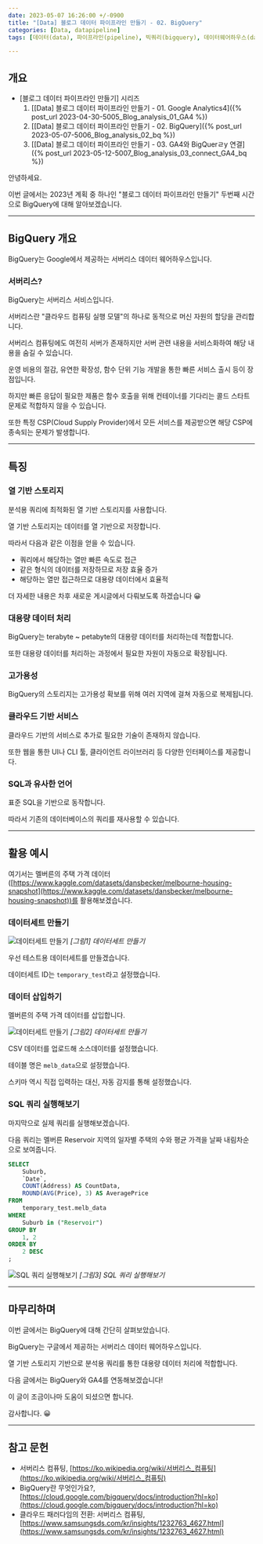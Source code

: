 ```yaml
---
date: 2023-05-07 16:26:00 +/-0900
title: "[Data] 블로그 데이터 파이프라인 만들기 - 02. BigQuery"
categories: [Data, datapipeline]
tags: [데이터(data), 파이프라인(pipeline), 빅쿼리(bigquery), 데이터웨어하우스(data_warehouse), 집계(aggregation), 쿼리(query), 구글(google)]

---
```

## 개요

- [블로그 데이터 파이프라인 만들기] 시리즈
  1. [[Data] 블로그 데이터 파이프라인 만들기 - 01. Google Analytics4]({% post_url 2023-04-30-5005_Blog_analysis_01_GA4 %})
  2. [[Data] 블로그 데이터 파이프라인 만들기 - 02. BigQuery]({% post_url 2023-05-07-5006_Blog_analysis_02_bq %})
  3. [[Data] 블로그 데이터 파이프라인 만들기 - 03. GA4와 BigQuerㄹy 연결]({% post_url 2023-05-12-5007_Blog_analysis_03_connect_GA4_bq %})

안녕하세요.

이번 글에서는 2023년 계획 중 하나인 "블로그 데이터 파이프라인 만들기" 두번째 시간으로 BigQuery에 대해 알아보겠습니다.

---
## BigQuery 개요

BigQuery는 Google에서 제공하는 서버리스 데이터 웨어하우스입니다.

### 서버리스?

BigQuery는 서버리스 서비스입니다.

서버리스란 "클라우드 컴퓨팅 실행 모델"의 하나로 동적으로 머신 자원의 할당을 관리합니다.

서버리스 컴퓨팅에도 여전히 서버가 존재하지만 서버 관련 내용을 서비스화하여 해당 내용을 숨길 수 있습니다.

운영 비용의 절감, 유연한 확장성, 함수 단위 기능 개발을 통한 빠른 서비스 출시 등이 장점입니다.

하지만 빠른 응답이 필요한 제품은 함수 호출을 위해 컨테이너를 기다리는 콜드 스타트 문제로 적합하지 않을 수 있습니다.

또한 특정 CSP(Cloud Supply Provider)에서 모든 서비스를 제공받으면 해당 CSP에 종속되는 문제가 발생합니다.

---
## 특징

### 열 기반 스토리지

분석용 쿼리에 최적화된 열 기반 스토리지를 사용합니다.

열 기반 스토리지는 데이터를 열 기반으로 저장합니다.

따라서 다음과 같은 이점을 얻을 수 있습니다.

- 쿼리에서 해당하는 열만 빠른 속도로 접근
- 같은 형식의 데이터를 저장하므로 저장 효율 증가
- 해당하는 열만 접근하므로 대용량 데이터에서 효율적

더 자세한 내용은 차후 새로운 게시글에서 다뤄보도록 하겠습니다 😀

### 대용량 데이터 처리

BigQuery는 terabyte ~ petabyte의 대용량 데이터를 처리하는데 적합합니다.

또한 대용량 데이터를 처리하는 과정에서 필요한 자원이 자동으로 확장됩니다.

### 고가용성

BigQuery의 스토리지는 고가용성 확보를 위해 여러 지역에 걸쳐 자동으로 복제됩니다.

### 클라우드 기반 서비스

클라우드 기반의 서비스로 추가로 필요한 기술이 존재하지 않습니다.

또한 웹을 통한 UI나 CLI 툴, 클라이언트 라이브러리 등 다양한 인터페이스를 제공합니다.

### SQL과 유사한 언어

표준 SQL을 기반으로 동작합니다.

따라서 기존의 데이터베이스의 쿼리를 재사용할 수 있습니다.

---
## 활용 예시

여기서는 멜버른의 주택 가격 데이터([https://www.kaggle.com/datasets/dansbecker/melbourne-housing-snapshot](https://www.kaggle.com/datasets/dansbecker/melbourne-housing-snapshot))를 활용해보겠습니다.

### 데이터세트 만들기

![데이터세트 만들기](/assets/img/data/5006/5006_01_create_bq_dataset.png)
_[그림1] 데이터세트 만들기_

우선 테스트용 데이터세트를 만들겠습니다.

데이터세트 ID는 `temporary_test`라고 설정했습니다.

### 데이터 삽입하기

멜버른의 주택 가격 데이터를 삽입합니다.

![데이터세트 만들기](/assets/img/data/5006/5006_02_create_bq_table.png)
_[그림2] 데이터세트 만들기_

CSV 데이터를 업로드해 소스데이터를 설정했습니다.

테이블 명은 `melb_data`으로 설정했습니다.

스키마 역시 직접 입력하는 대신, 자동 감지를 통해 설정했습니다.

### SQL 쿼리 실행해보기

마지막으로 실제 쿼리를 실행해보겠습니다.

다음 쿼리는 멜버른 Reservoir 지역의 일자별 주택의 수와 평균 가격을 날짜 내림차순으로 보여줍니다.

```sql
SELECT
    Suburb,
    `Date`,
    COUNT(Address) AS CountData,
    ROUND(AVG(Price), 3) AS AveragePrice
FROM
    temporary_test.melb_data
WHERE
    Suburb in ("Reservoir")
GROUP BY
    1, 2
ORDER BY
    2 DESC
;
```

![SQL 쿼리 실행해보기](/assets/img/data/5006/5006_03_query_test.png)
_[그림3] SQL 쿼리 실행해보기_

---
## 마무리하며

이번 글에서는 BigQuery에 대해 간단히 살펴보았습니다.

BigQuery는 구글에서 제공하는 서버리스 데이터 웨어하우스입니다.

열 기반 스토리지 기반으로 분석용 쿼리를 통한 대용량 데이터 처리에 적합합니다.

다음 글에서는 BigQuery와 GA4를 연동해보겠습니다!

이 글이 조금이나마 도움이 되셨으면 합니다.

감사합니다. 😀

---
## 참고 문헌

- 서버리스 컴퓨팅, [https://ko.wikipedia.org/wiki/서버리스_컴퓨팅](https://ko.wikipedia.org/wiki/서버리스_컴퓨팅)
- BigQuery란 무엇인가요?, [https://cloud.google.com/bigquery/docs/introduction?hl=ko](https://cloud.google.com/bigquery/docs/introduction?hl=ko)
- 클라우드 패러다임의 전환: 서버리스 컴퓨팅, [https://www.samsungsds.com/kr/insights/1232763_4627.html](https://www.samsungsds.com/kr/insights/1232763_4627.html)
